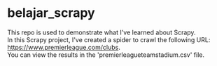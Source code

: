# belajar_scrapy
This repo is used to demonstrate what I've learned about Scrapy.  
In this Scrapy project, I've created a spider to crawl the following URL: https://www.premierleague.com/clubs.  
You can view the results in the 'premierleagueteamstadium.csv' file.
